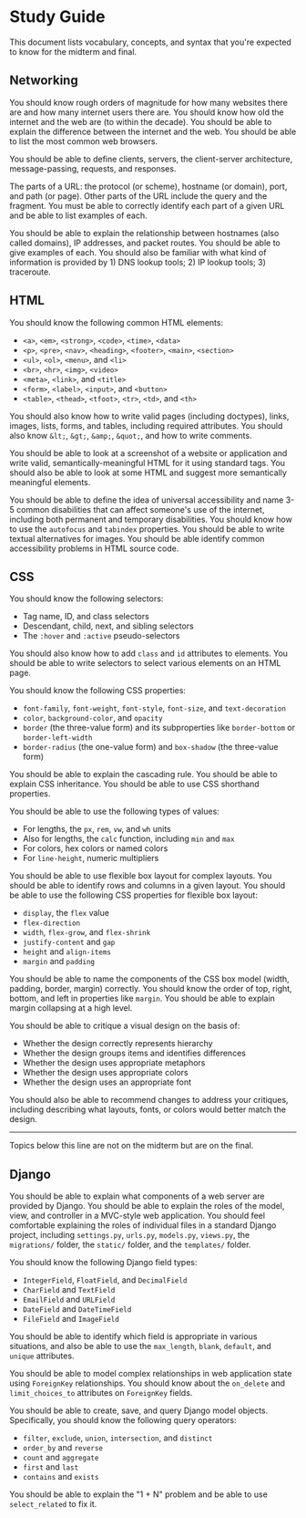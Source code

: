 Study Guide
===========

This document lists vocabulary, concepts, and syntax that you're
expected to know for the midterm and final.

Networking
----------

You should know rough orders of magnitude for how many websites there
are and how many internet users there are. You should know how old the
internet and the web are (to within the decade). You should be able to
explain the difference between the internet and the web. You should be
able to list the most common web browsers.

You should be able to define clients, servers, the client-server
architecture, message-passing, requests, and responses.

The parts of a URL: the protocol (or scheme), hostname (or domain),
port, and path (or page). Other parts of the URL include the query and
the fragment. You must be able to correctly identify each part of a
given URL and be able to list examples of each.

You should be able to explain the relationship between hostnames (also
called domains), IP addresses, and packet routes. You should be able
to give examples of each. You should also be familiar with what kind
of information is provided by 1) DNS lookup tools; 2) IP lookup tools;
3) traceroute.

HTML
----

You should know the following common HTML elements:

- `<a>`, `<em>`, `<strong>`, `<code>`, `<time>`, `<data>`
- `<p>`, `<pre>`, `<nav>`, `<heading>`, `<footer>`, `<main>`, `<section>`
- `<ul>`, `<ol>`, `<menu>`, and `<li>`
- `<br>`, `<hr>`, `<img>`, `<video>`
- `<meta>`, `<link>`, and `<title>`
- `<form>`, `<label>`, `<input>`, and `<button>`
- `<table>`, `<thead>`, `<tfoot>`, `<tr>`, `<td>`, and `<th>`

You should also know how to write valid pages (including doctypes),
links, images, lists, forms, and tables, including required
attributes. You should also know `&lt;`, `&gt;`, `&amp;`, `&quot;`,
and how to write comments.

You should be able to look at a screenshot of a website or application
and write valid, semantically-meaningful HTML for it using standard
tags. You should also be able to look at some HTML and suggest more
semantically meaningful elements.

You should be able to define the idea of universal accessibility and
name 3-5 common disabilities that can affect someone's use of the
internet, including both permanent and temporary disabilities. You
should know how to use the `autofocus` and `tabindex` properties. You
should be able to write textual alternatives for images. You should be
able identify common accessibility problems in HTML source code.

CSS
---

You should know the following selectors:

- Tag name, ID, and class selectors
- Descendant, child, next, and sibling selectors
- The `:hover` and `:active` pseudo-selectors

You should also know how to add `class` and `id` attributes to
elements. You should be able to write selectors to select various
elements on an HTML page.

You should know the following CSS properties:

- `font-family`, `font-weight`, `font-style`, `font-size`, and
  `text-decoration`
- `color`, `background-color`, and `opacity`
- `border` (the three-value form) and its subproperties like
  `border-bottom` or `border-left-width`
- `border-radius` (the one-value form) and `box-shadow` (the
  three-value form)

You should be able to explain the cascading rule. You should be able
to explain CSS inheritance. You should be able to use CSS shorthand
properties.

You should be able to use the following types of values:

- For lengths, the `px`, `rem`, `vw`, and `wh` units
- Also for lengths, the `calc` function, including `min` and `max`
- For colors, hex colors or named colors
- For `line-height`, numeric multipliers

You should be able to use flexible box layout for complex layouts. You
should be able to identify rows and columns in a given layout. You
should be able to use the following CSS properties for flexible box
layout:

- `display`, the `flex` value
- `flex-direction`
- `width`, `flex-grow`, and `flex-shrink`
- `justify-content` and `gap`
- `height` and `align-items`
- `margin` and `padding`

You should be able to name the components of the CSS box model (width,
padding, border, margin) correctly. You should know the order of top,
right, bottom, and left in properties like `margin`. You should be
able to explain margin collapsing at a high level.

You should be able to critique a visual design on the basis of:

- Whether the design correctly represents hierarchy
- Whether the design groups items and identifies differences
- Whether the design uses appropriate metaphors
- Whether the design uses appropriate colors
- Whether the design uses an appropriate font

You should also be able to recommend changes to address your
critiques, including describing what layouts, fonts, or colors would
better match the design.

------------------------------------------------------------------------

Topics below this line are not on the midterm but are on the final.

Django
------

You should be able to explain what components of a web server are
provided by Django. You should be able to explain the roles of the
model, view, and controller in a MVC-style web application. You should
feel comfortable explaining the roles of individual files in a
standard Django project, including `settings.py`, `urls.py`,
`models.py`, `views.py`, the `migrations/` folder, the `static/`
folder, and the `templates/` folder.

You should know the following Django field types:

- `IntegerField`, `FloatField`, and `DecimalField`
- `CharField` and `TextField`
- `EmailField` and `URLField`
- `DateField` and `DateTimeField`
- `FileField` and `ImageField`

You should be able to identify which field is appropriate in various
situations, and also be able to use the `max_length`, `blank`,
`default`, and `unique` attributes.

You should be able to model complex relationships in web application
state using `ForeignKey` relationships. You should know about the
`on_delete` and `limit_choices_to` attributes on `ForeignKey` fields.

You should be able to create, save, and query Django model objects.
Specifically, you should know the following query operators:

- `filter`, `exclude`, `union`, `intersection`, and `distinct`
- `order_by` and `reverse`
- `count` and `aggregate`
- `first` and `last`
- `contains` and `exists`

You should be able to explain the "1 + N" problem and be able to use
`select_related` to fix it.
